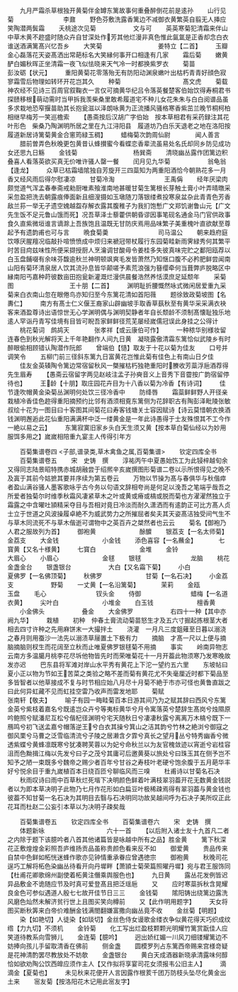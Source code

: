 <!-- { "loadSidebar": true } -->
　　九月严霜杀草根独开黄菊伴金罇东篱故事何重叠醉倒花前是逺孙
　　山行见菊　　　　　　　　李鼐
　　野色芬敷洗露香篱边不减御衣黄繁英自翦无人挿应笑陶潜两鬓霜
　　夭桃途次见菊　　　　　　文与可
　　英英寒菊犯清霜来伴山中草木黄不趂盛时随众卉自甘深处作芳其他烂漫非真色惟此氤氲是正香却念白衣谁送酒满篱髙兴忆吾乡
　　大笑菊　　　　　　　　　姜特立【二首】
　　玉瓣金心磊落花天姿髙洒出常葩标名大笑縁何事开口相逢有几家
　　霜后菊
　　嫩黄酽白媚秋晖正坐清霜一夜飞似怯晓来天气冷一时都换紫罗衣
　　菊苗　　　　　　　　　　彭汝砺【状元】
　　重阳黄菊花零落殆无有防阳动渊泉嫩叶出枯朽青青好顔色寂寥霜雪后物理如转环开花岂其久
　　种菊　　　　　　　　　　髙文虎
　　菊载神农经不见诗三百周官叙鞠衣一言仅可摘黄华纪吕令落英餐楚客伯始饮得寿桐君书探赜移根萌动需时当甲拆我羡柴桑里敢希履道宅不种儿女花朱朱与白白阅谱品虽多求栽地恐窄揠苗助其长抱瓮滋以泽朗咏黄为正流播风骚格寒香紫茁兰晚节桐柯柏相继早梅芳一笑巡檐索
　　【愚斋按后汉胡广字伯始　按本草相君有采药録注其花叶形色　柴桑乃陶渊明所居之里在九江浔阳县　履道坊乃白乐天退老之地在洛阳按履道新居诗篱菊黄金合窻筠緑玉稠】
　　蜡梅菊次韵周仙尉　　　　闻人善言
　　腊前曽弄色秋晚更包黄昔认蜂攅蜜今看蝶恋香辈流虽易处名氏却同乡防见成功女还思九日觞
　　金钱菊　　　　　　　　　杨巽斋
　　清晓幽丛露作团篱边积叠喜人看落英欲买真无价唯许骚人罄一餐
　　闰月见九华菊　　　　　　翁龟翁【逢龙】
　　众草已枯霜墙隂独自芳旋开三四蘂知为两重阳酒恰今朝熟花多一月香又经风雨后得尔慰凄凉
　　甘菊冷淘　　　　　　　　王禹偁
　　经年厌梁肉颇觉道气浑孟春奉斋戒勑厨唯素飱淮南地甚暖甘菊生篱根长芽触土膏小叶弄晴暾采采忽盈把洗去朝露痕俸面新且细溲摄如玉墩随刀落银缕煮投寒泉盆杂此青青色芳香敌兰荪一举无孑遗空媿越盌存解衣露其腹稚子为我扪饱慙广文郑饥谢鲁山元【广文先生饭不足元鲁山饿而死】况吾草泽士藜藿供朝昏谬因事笔砚名通金马门官供政事食久直紫微垣谁言谪滁上吾族饱且温既无甘防庆焉用品味繁子美重槐叶直欲献至尊起予有遗韵甫也可与言
　　晩食菊羮　　　　　　　　司马温公
　　朝来趋府庭饮啄厌腥羶况临敲扑喧愤愤成中烦归来褫冠带杖履行东园菊畦新雨霁緑秀何其繁平时苦目疴兹味性所便采撷授厨人烹瀹调甘酸毋令姜桂多失彼真味完贮之鄱阳瓯荐以白玉盘餔啜有余味芬馥逾秋兰神明顿飒爽毛发皆萧然乃知惬口腹不必矜肥鲜尝闻南山阳有菊环清泉居人饮其流孙息皆华颠嗟予素荒浪强为簮缨牵何当葺弊庐脱略区中縁南阳丐嘉种莳彼数亩田抱瓮新灌溉烂漫供晨餐浩然养恬漠庶足延颓年
　　采菊图　　　　　　　　　王十朋【二首】
　　渊明耻折腰慨然咏式微闲居爱重九采菊来白衣南山忽在眼倦鸟亦知归至今东篱花清如首阳薇
　　题徐致政菊坡图【名夀仁】
　　南方有髙士仁义偃王裔家山辟幽坡手取香草蓺秋至有黄华采采满衣袂客来酒盈尊诗出语惊世无心学渊明偶与渊明契静者年自长颓龄不须制髙懐耻独乐地逺人罕诣丹青写佳境有目皆可睨吾家鲜鲜径荒芜屡经嵗儒冠误此身挂之公得计
　　桃花菊词　鹧鸪天　　　　张孝祥【或云康伯可作】
　　一种秾华别様妆留连春色到秋光解将天上千年艳翻作人间九日黄　凝晓露傲清霜东篱恰似武陵乡有时醉眼偷相顾错认陶潜作阮郎
　　曾端伯【慥】取友于十花以菊为佳友
　　口号并调笑令
　　五柳门前三径斜东篱九日富黄花岂惟此菊有佳色上有南山日夕佳
　　佳友金英辏陶令篱边常宿留秋风一槩摧枯朽独艳重阳时賸收芳蘂浮巵酒荐得先生眉寿
　　【愚斋云宿留字两见赵岐注孟子孙奭音义上音秀下音霤按广韵宿留停待也】
　　王龄【十朋】取庄园花卉目为十八香以菊为冷香【有诗词】
　　佳节逢吹帽黄金染菊丛渊明何处饮三径冷香中
　　防绛唇
　　霜蘂鲜鲜野人开径亲栽植冷香佳色趂得重阳摘预约比邻有酒须相覔东篱侧为花辞职古有陶彭泽毗陵张敏叔绘十花为一图目曰十客图其间菊花曰寿客钱塘关士容因赋诗【诗云莫惜朝衣换酒钱渊明邂逅此花仙重阳满满杯中泛一缕黄金是一年此诗愚得于士友殊恨其不工今作一絶以易之云】
　　东篱寂寞旧家乡头白天生须又黄【按本草白菊仙经以为妙用服饵多用之】嵗嵗相陪重九宴主人传得引年方

　　百菊集谱卷四
<子部,谱录类,草木禽鱼之属,百菊集谱>
　　钦定四库全书
　　百菊集谱卷五
　　宋　史铸　撰
　　淳祐丙午中夏愚始饬工为此锓梓越旬余又得同志陆景昭特携赤城胡融尝于绍熈辛亥嵗撰图形菊谱二卷以示所恨得见之晚不及寘于其前今姑摭其要并序续为第五卷云
　　万物以节操为髙与春俱华与秋偕瘁者盈山满谷骚人墨客歌咏乎古今务以句语文辞相夸尚是何足以浼吾之笔端乎哉吾之所爱者独菊尔时维季秋霜风凄紧草木之叶或黄或瘠或槁或脱而菊也方濯濯然独立于霜露之中含曜吐頴精采夺目与吾相对竟日冷淡而耐久潇洒而有逺韵正可比方髙人贞士立于世道之风波操履卓絶不为威武势力之所摧屈者矣夫其天姿髙洁独受间气生不与草木同流死不与草木偕逝可谓物中之英百卉之桀然者也云云
　　菊名【御袍乃人君之服故列为首】
　　御袍黄　　　　　　　酴醾
　　银荔支【一名太师菊】　　　　金荔支
　　大金钱　　　　　　　小金钱
　　添色喜容【一名蘸金】　　　　七寳黄【又名十様黄】
　　七寳白　　　　　　　金堆
　　金铃　　　　　　　　大眉心
　　小眉心　　　　　　　金毬
　　银毬　　　　　　　　龙脑
　　桃花　　　　　　　　金盏金台
　　银盏银台　　　　　　大白【又名霜下菊】
　　小白　　　　　　　　夏佛罗【一名佛顶菊】
　　秋佛罗　　　　　　　甘菊【一名石决】
　　小金荔支　　　　　　野菊
　　一丈黄【一名沿篱菊】　　　　茉莉
　　金瓯　　　　　　　　玉盘
　　毛心　　　　　　　　钗头金
　　侍御　　　　　　　　蜡梅【一名道衣黄】
　　尖叶白　　　　　　　小堆金
　　白玉钱　　　　　　　檀香黄
　　小金佛头　　　　　　叠金
　　大金佛罗　　　　　　右四十一种【其中亦阙九华】
　　栽植
　　初种　仲春土膏流动菊苗怒生才及五六寸掘起拣根茎大者相去四寸许种之先用麻饼末一大撮拌土
　　浇灌　一月凡三度鉏薙至日暮以溺浇之春月则用蚕沙一法先以溺渍草屦置土下极有力
　　摘脑　才髙一尺以上便与摘脑摘脑则杈生而花阔至立秋而止唯夏佛罗银毬菊不用摘
　　事实
　　岭南异物志云南方多温臈月桃李花尽坼他物皆先时而荣唯菊花十一月开葢此物须寒乃发寒晚故发亦迟
　　巴东县将军滩对岸山水平秀有黄花上下沱一望约五六里
　　东坡帖曰夏小正以物为节如王苦菜之类验之略不差而菊有黄花尤不失毫厘近时都下菊品至多皆智者以他草接成不复与时节相应始八月尽十月菊不絶于市亦可怪也黄鲁直跋之曰此何异虹藏不见而虹挂空雷乃收声而雷发地耶
　　菊赋　　　　　　　　　　张南轩【敬夫】
　　喻子有园一畮畦菊百本日游其间乃为之赋其辞曰西风兮东篱金英兮紫枝着嘉名兮既逺岂众卉兮等夷标黄华兮月令寓落英兮楚辞生髙岗兮烛隰原吟鲍照兮赋潘尼互松兮偕杞径渊明兮宅天随秋日兮凄凄秋露兮离离万木槁兮既下一鴈鸣兮初飞送孟嘉兮帽落逆王兮白衣其操兮箕山之洁其韵兮竹林之絶浏兮御寇之御风栗兮马曹之泛雪临清流兮子陵之居濑含夕霏兮真长之望月丛兮特秀幽香兮微透紫蝶兮黄蜂凛既寒兮犹凑聘芙蓉以为妃兮命秋兰以为友官槐敛迹以宵逝兮岩桂容沮而色黝揖江梅以先发兮曰子之茂兮其庸可后邀黄葵以旅处兮曰珠玉其在侧予岂不知予之陋一束既多兮魏帝之赐少者百年兮甘谷之寿枝叶老硬兮饱余腹于五月葩华丰好兮悦余目于重九嵗植百本日绕百匝兮聊临风而三嗅
　　杜甫诗以甘菊名石决
　　秋雨叹诗曰雨中百草秋烂死堦下决明颜色鲜着叶满枝翠羽葢开花无数黄金钱説者以为即本草决明子此物乃七月作花形如白扁豆叶极稀疎焉得有翠羽葢与黄金钱也彼葢不知甘菊一名石决为其明目去翳与石决明同功故吴越间呼为石决子美所叹正此花耳而杜赵二公妄引本草以为决明子疎矣哉

　　百菊集谱卷五
　　钦定四库全书
　　百菊集谱卷六
　　宋　史铸　撰
　　体题新咏　　　　　　　　　　六十一首
　　【以后附入诸士友十九首凡二者之内除于题下该臆吟者八首其他诸篇皆是咏越中所有之品】胜金黄
　　篱下秋深花正敷煌煌金彩照吾庐维扬贡品虽称贵颜色看来反不如
　　御爱黄
　　贵品传来自禁中色鲜如柘恍迷蜂作歌亦见钟情重承眷应曾遇徳宗
　　御袍黄
　　秋晚司花逞巧工解将柘色染幽丛待看开向丹墀畔【萧頴士菊荣篇照曜丹墀】宛与君王服饰同【杜甫花卿歌绵州副使着柘黄注僭乘舆服色也】
　　九日黄
　　露丛花发例皆迟异品敷金不诡随应节及时真可爱登髙且把泛瑶巵
　　又
　　应时寒蘂拆秋含晃耀良金色可参似遇道人殷七七故开佳节日三三
　　金钱菊
　　隂阳铸出绕篱边露洗风磨色灿然未解济贫行世上且图买笑向樽前
　　又【此作明用题字】
　　天女将图买断秋筭来白帝价难酬金钱满閤翻嫌富撒向幽丛竟不收
　　金丝菊【明题】
　　染【如艳切】人徒染【如琰切】金丝色侍女谩歌金缕衣争似黄花得天巧织成纹绺【力九切】不须机
　　金铃菊
　　化工写出烂盈枝颗颗光明耀竹篱赏翫佳人应笑道待教系向雪狮儿
　　金连菊【臆吟】
　　迥出娇红媚一川风刀细镂耀篱边不妨捧向孩儿手留取清香在佛前
　　侧金盏
　　圆模罗列占东篱西帝赐来宫様竒疑是花神清酌罢尽教放处不妨欹
　　金盏银台
　　黄白天成酒器新晓承清露味何醇恰如欲劝陶公饮西皥应须作主人【又作拟将享宴司花女须报韦公旧主人】
　　滴滴金【夏菊也】
　　未见秋来花便开人言因露作根荄千团万防枝头坠尽化黄金出土来
　　宻友菊【按洛阳花木记用此宻友字】

